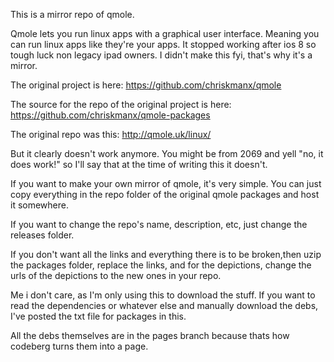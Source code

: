 This is a mirror repo of qmole.

Qmole lets you run linux apps with a graphical user interface. Meaning you can run linux apps like they're your apps.
It stopped working after ios 8 so tough luck non legacy ipad owners. I didn't make this fyi, that's why it's a mirror. 

The original project is here: 
https://github.com/chriskmanx/qmole 

The source for the repo of the original project is here:
https://github.com/chriskmanx/qmole-packages

The original repo was this:
http://qmole.uk/linux/

But it clearly doesn't work anymore. You might be from 2069 and yell "no, it does work!" so I'll say that at the time of writing this it doesn't.

If you want to make your own mirror of qmole, it's very simple. You can just copy everything in the repo folder of the original qmole packages and host it somewhere.

If you want to change the repo's name, description, etc, just change the releases folder.

If you don't want all the links and everything there is to be broken,then uzip the packages folder, replace the links, and for the depictions, change the urls of the depictions to the new ones in your repo.

Me i don't care, as I'm only using this to download the stuff. If you want to read the dependencies or whatever else and manually download the debs, I've posted the txt file for packages in this.

All the debs themselves are in the pages branch because thats how codeberg turns them into a page.